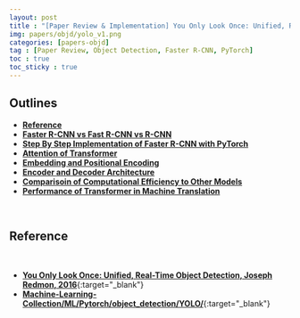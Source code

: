```yaml
---
layout: post
title : "[Paper Review & Implementation] You Only Look Once: Unified, Real-Time Object Detection (YOLO V1, 2016)"
img: papers/objd/yolo_v1.png
categories: [papers-objd]  
tag : [Paper Review, Object Detection, Faster R-CNN, PyTorch]
toc : true
toc_sticky : true
---
```


## **Outlines**
- [**Reference**](#reference)
- [**Faster R-CNN vs Fast R-CNN vs R-CNN**](#faster-r-cnn-vs-fast-r-cnn-vs-r-cnn)
- [**Step By Step Implementation of Faster R-CNN with PyTorch**](#step-by-step-implementation-of-faster-r-cnn-with-pytorch)
- [**Attention of Transformer**](#attention-of-transformer)
- [**Embedding and Positional Encoding**](#embedding-and-positional-encoding)
- [**Encoder and Decoder Architecture**](#encoder-and-decoder-architecture)
- [**Comparisoin of Computational Efficiency to Other Models**](#comparisoin-of-computational-efficiency-to-other-models)
- [**Performance of Transformer in Machine Translation**](#performance-of-transformer-in-machine-translation)

<br/>

## **Reference**

<br/>

- [**You Only Look Once: Unified, Real-Time Object Detection, Joseph Redmon, 2016**](https://arxiv.org/abs/1506.02640){:target="_blank"}
- [**Machine-Learning-Collection/ML/Pytorch/object_detection/YOLO/**](https://github.com/aladdinpersson/Machine-Learning-Collection/tree/master/ML/Pytorch/object_detection/YOLO){:target="_blank"}

<br/>


